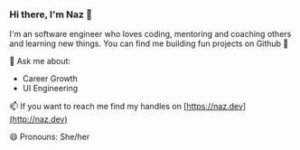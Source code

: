 ### Hi there, I'm Naz 👋

I'm an software engineer who loves coding, mentoring and coaching others and learning new things. You can find me building fun projects on Github 🤖

💬 Ask me about:
   - Career Growth
   - UI Engineering
   
📫 If you want to reach me find my handles on [https://naz.dev](http://naz.dev)

😄 Pronouns: She/her

